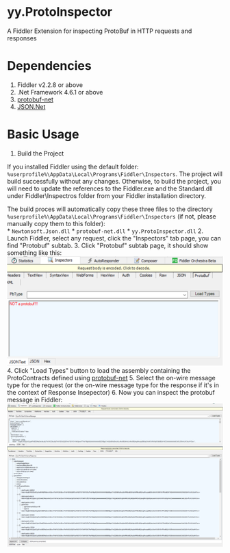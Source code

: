 # yy.ProtoInspector
A Fiddler Extension for inspecting ProtoBuf in HTTP requests and responses

# Dependencies
1. Fiddler v2.2.8 or above 
2. .Net Framework 4.6.1 or above
3. [protobuf-net](https://github.com/mgravell/protobuf-net)
4. [JSON.Net](https://www.newtonsoft.com/json)

# Basic Usage
1. Build the Project

If you installed Fiddler using the default folder: ```%userprofile%\AppData\Local\Programs\Fiddler\Inspectors```. The project will build successfully without any changes. Otherwise, to build the project, you will need to update the references to the Fiddler.exe and the Standard.dll under Fiddler\Inspectros folder from your Fiddler installation directory.

The build proces will automatically copy these three files to the directory ```%userprofile%\AppData\Local\Programs\Fiddler\Inspectors``` (if not, please manually copy them to this folder):  
    * ```Newtonsoft.Json.dll```
    * ```protobuf-net.dll```
    * ```yy.ProtoInspector.dll```
2. Launch Fiddler, select any request, click the "Inspectors" tab page, you can find "Protobuf" subtab. 
3. Click "Protobuf" subtab page, it should show something like this: ![protoinspector not initalized](/screenshots/protobuf-tab-not-initialized.png)
4. Click "Load Types" button to load the assembly containing the ProtoContracts defined using [protobuf-net](https://github.com/mgravell/protobuf-net)
5. Select the on-wire message type for the request (or the on-wire message type for the response if it's in the context of Response Insepector)
6. Now you can inspect the protobuf message in Fiddler: ![JSON text or JSON object tree](/screenshots/protobuf-tab.png)
